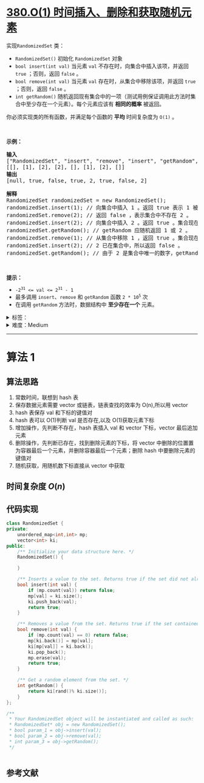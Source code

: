 # [380.O(1) 时间插入、删除和获取随机元素](https://leetcode.cn/problems/insert-delete-getrandom-o1/)

<p>实现<code>RandomizedSet</code> 类：</p>

<div class="original__bRMd">
<div>
<ul>
	<li><code>RandomizedSet()</code> 初始化 <code>RandomizedSet</code> 对象</li>
	<li><code>bool insert(int val)</code> 当元素 <code>val</code> 不存在时，向集合中插入该项，并返回 <code>true</code> ；否则，返回 <code>false</code> 。</li>
	<li><code>bool remove(int val)</code> 当元素 <code>val</code> 存在时，从集合中移除该项，并返回 <code>true</code> ；否则，返回 <code>false</code> 。</li>
	<li><code>int getRandom()</code> 随机返回现有集合中的一项（测试用例保证调用此方法时集合中至少存在一个元素）。每个元素应该有 <strong>相同的概率</strong> 被返回。</li>
</ul>

<p>你必须实现类的所有函数，并满足每个函数的 <strong>平均</strong> 时间复杂度为 <code>O(1)</code> 。</p>

<p>&nbsp;</p>

<p><strong>示例：</strong></p>

<pre>
<strong>输入</strong>
["RandomizedSet", "insert", "remove", "insert", "getRandom", "remove", "insert", "getRandom"]
[[], [1], [2], [2], [], [1], [2], []]
<strong>输出</strong>
[null, true, false, true, 2, true, false, 2]

<strong>解释</strong>
RandomizedSet randomizedSet = new RandomizedSet();
randomizedSet.insert(1); // 向集合中插入 1 。返回 true 表示 1 被成功地插入。
randomizedSet.remove(2); // 返回 false ，表示集合中不存在 2 。
randomizedSet.insert(2); // 向集合中插入 2 。返回 true 。集合现在包含 [1,2] 。
randomizedSet.getRandom(); // getRandom 应随机返回 1 或 2 。
randomizedSet.remove(1); // 从集合中移除 1 ，返回 true 。集合现在包含 [2] 。
randomizedSet.insert(2); // 2 已在集合中，所以返回 false 。
randomizedSet.getRandom(); // 由于 2 是集合中唯一的数字，getRandom 总是返回 2 。
</pre>

<p>&nbsp;</p>

<p><strong>提示：</strong></p>

<ul>
	<li><code>-2<sup>31</sup> &lt;= val &lt;= 2<sup>31</sup> - 1</code></li>
	<li>最多调用 <code>insert</code>、<code>remove</code> 和 <code>getRandom</code> 函数 <code>2 *&nbsp;</code><code>10<sup>5</sup></code> 次</li>
	<li>在调用 <code>getRandom</code> 方法时，数据结构中 <strong>至少存在一个</strong> 元素。</li>
</ul>
</div>
</div>

<details>
<summary>标签：</summary>
['设计', '数组', '哈希表', '数学', '随机化']
</details>

<details>
<summary>难度：Medium</summary>
喜欢：596
</details>

---

# 算法 1

## 算法思路

1. 常数时间，联想到 hash 表
2. 保存数据元素需要 vector 或链表，链表查找的效率为 O(n),所以用 vector
3. hash 表保存 val 和下标的键值对
4. hash 表可以 O(1)判断 val 是否存在,以及 O(1)获取元素下标
5. 增加操作，先判断不存在，hash 表插入 val 和 vector 下标，vector 最后追加元素
6. 删除操作，先判断已存在，找到删除元素的下标，将 vector 中删除的位置置为容器最后一个元素，并删除容器最后一个元素；删除 hash 中要删除元素的键值对
7. 随机获取，用随机数下标直接从 vector 中获取

## 时间复杂度 $O(n)$

## 代码实现

```cpp []
class RandomizedSet {
private:
    unordered_map<int,int> mp;
    vector<int> ki;
public:
    /** Initialize your data structure here. */
    RandomizedSet() {

    }

    /** Inserts a value to the set. Returns true if the set did not already contain the specified element. */
    bool insert(int val) {
        if (mp.count(val)) return false;
        mp[val] = ki.size();
        ki.push_back(val);
        return true;
    }

    /** Removes a value from the set. Returns true if the set contained the specified element. */
    bool remove(int val) {
        if (mp.count(val) == 0) return false;
        mp[ki.back()] = mp[val];
        ki[mp[val]] = ki.back();
        ki.pop_back();
        mp.erase(val);
        return true;
    }

    /** Get a random element from the set. */
    int getRandom() {
        return ki[rand()% ki.size()];
    }
};

/**
 * Your RandomizedSet object will be instantiated and called as such:
 * RandomizedSet* obj = new RandomizedSet();
 * bool param_1 = obj->insert(val);
 * bool param_2 = obj->remove(val);
 * int param_3 = obj->getRandom();
 */
```

```java []

```

## 参考文献
